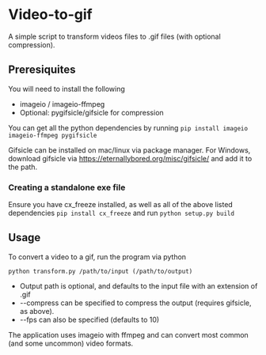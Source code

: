 # Video-to-gif
A simple script to transform videos files to .gif files (with optional compression).

## Preresiquites
You will need to install the following
* imageio / imageio-ffmpeg
* Optional: pygifsicle/gifsicle for compression 

You can get all the python dependencies by running
`pip install imageio imageio-ffmpeg pygifsicle`

Gifsicle can be installed on mac/linux via package manager.  For Windows, download gifsicle via https://eternallybored.org/misc/gifsicle/ and add it to the path.

### Creating a standalone exe file
Ensure you have cx_freeze installed, as well as all of the above listed dependencies
`pip install cx_freeze` 
and run `python setup.py build`

## Usage
To convert a video to a gif, run the program via python
```shell script
python transform.py /path/to/input (/path/to/output) 
```
* Output path is optional, and defaults to the input file with an extension of .gif  
* --compress can be specified to compress the output (requires gifsicle, as above).  
* --fps can also be specified (defaults to 10)

The application uses imageio with ffmpeg and can convert most common (and some uncommon) video formats. 